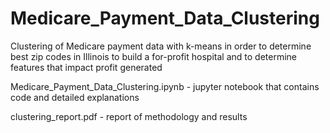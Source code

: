 # Medicare_Payment_Data_Clustering
Clustering of Medicare payment data with k-means in order to determine best zip codes in Illinois to build a for-profit hospital and to determine features that impact profit generated

Medicare_Payment_Data_Clustering.ipynb - jupyter notebook that contains code and detailed explanations

clustering_report.pdf - report of methodology and results
